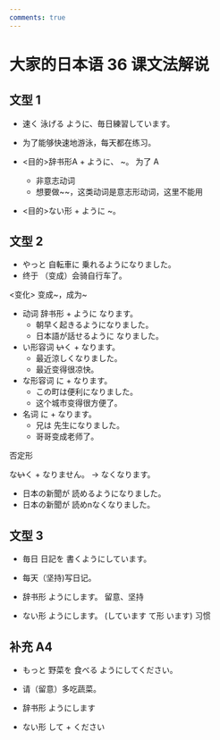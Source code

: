 ```yaml
---
comments: true
---
```


# 大家的日本语 36 课文法解说

## 文型 1

- 速く 泳げる ように、毎日練習しています。
- 为了能够快速地游泳，每天都在练习。

- <目的>辞书形A + ように、 ~。         为了 A 
  - 非意志动词
  - 想要做~~，这类动词是意志形动词，这里不能用
- <目的>ない形 + ように ~。

## 文型 2

- やっと 自転車に 乗れるようになりました。
- 终于 （变成）会骑自行车了。

<变化> 变成~，成为~

- 动词 辞书形 + ように なります。
  - 朝早く起きるようになりました。
  - 日本語が話せるように なりました。
- い形容词  ~~い~~く + なります。
  - 最近涼しくなりました。
  - 最近变得很凉快。
- な形容词   に + なります。
  - この町は便利になりました。
  - 这个城市变得很方便了。
- 名词  に + なります。
  - 兄は 先生になりました。
  - 哥哥变成老师了。

否定形

な~~い~~く + なりません。  -> なくなります。

- 日本の新聞が 読めるようになりました。
- 日本の新聞が 読めnなくなりました。

## 文型 3

- 毎日 日記を 書くようにしています。
- 每天（坚持)写日记。

- 辞书形 ようにします。   留意、坚持
- ない形 ようにします。 (しています て形 います)  习惯

## 补充 A4

- もっと 野菜を 食べる ようにしてください。
- 请（留意）多吃蔬菜。

- 辞书形 ようにします
- ない形      して + ください
